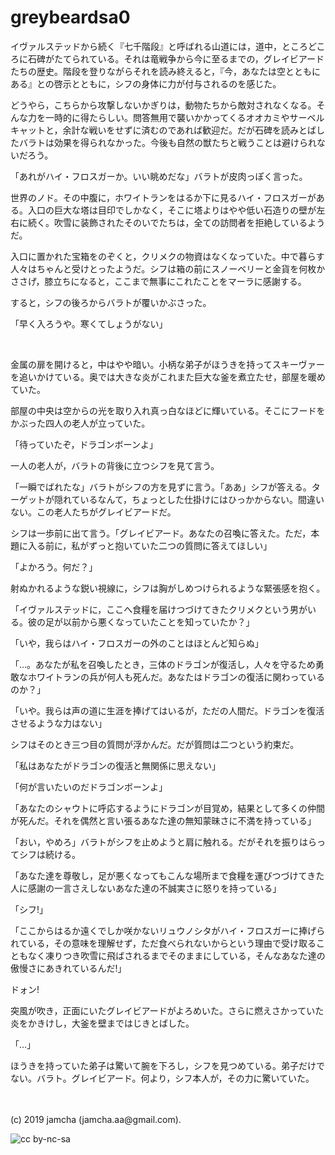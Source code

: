 

# greybeardsa0

イヴァルステッドから続く『七千階段』と呼ばれる山道には，道中，ところどころに石碑がたてられている。それは竜戦争から今に至るまでの，グレイビアードたちの歴史。階段を登りながらそれを読み終えると，『今，あなたは空とともにある』との啓示とともに，シフの身体に力が付与されるのを感じた。

どうやら，こちらから攻撃しないかぎりは，動物たちから敵対されなくなる。そんな力を一時的に得たらしい。問答無用で襲いかかってくるオオカミやサーベルキャットと，余計な戦いをせずに済むのであれば歓迎だ。だが石碑を読みとばしたバラトは効果を得られなかった。今後も自然の獣たちと戦うことは避けられないだろう。

「あれがハイ・フロスガーか。いい眺めだな」バラトが皮肉っぽく言った。

世界のノド。その中腹に，ホワイトランをはるか下に見るハイ・フロスガーがある。入口の巨大な塔は目印でしかなく，そこに塔よりはやや低い石造りの壁が左右に続く。吹雪に装飾されたそのいでたちは，全ての訪問者を拒絶しているようだ。

入口に置かれた宝箱をのぞくと，クリメクの物資はなくなっていた。中で暮らす人々はちゃんと受けとったようだ。シフは箱の前にスノーベリーと金貨を何枚かささげ，膝立ちになると，ここまで無事にこれたことをマーラに感謝する。

すると，シフの後ろからバラトが覆いかぶさった。

「早く入ろうや。寒くてしょうがない」

<br>

金属の扉を開けると，中はやや暗い。小柄な弟子がほうきを持ってスキーヴァーを追いかけている。奥では大きな炎がこれまた巨大な釜を煮立たせ，部屋を暖めていた。

部屋の中央は空からの光を取り入れ真っ白なほどに輝いている。そこにフードをかぶった四人の老人が立っていた。

「待っていたぞ，ドラゴンボーンよ」

一人の老人が，バラトの背後に立つシフを見て言う。

「一瞬でばれたな」バラトがシフの方を見ずに言う。「ああ」シフが答える。ターゲットが隠れているなんて，ちょっとした仕掛けにはひっかからない。間違いない。この老人たちがグレイビアードだ。

シフは一歩前に出て言う。「グレイビアード。あなたの召喚に答えた。ただ，本題に入る前に，私がずっと抱いていた二つの質問に答えてほしい」

「よかろう。何だ？」

射ぬかれるような鋭い視線に，シフは胸がしめつけられるような緊張感を抱く。

「イヴァルステッドに，ここへ食糧を届けつづけてきたクリメクという男がいる。彼の足が以前から悪くなっていたことを知っていたか？」

「いや，我らはハイ・フロスガーの外のことはほとんど知らぬ」

「…。あなたが私を召喚したとき，三体のドラゴンが復活し，人々を守るため勇敢なホワイトランの兵が何人も死んだ。あなたはドラゴンの復活に関わっているのか？」

「いや。我らは声の道に生涯を捧げてはいるが，ただの人間だ。ドラゴンを復活させるような力はない」

シフはそのとき三つ目の質問が浮かんだ。だが質問は二つという約束だ。

「私はあなたがドラゴンの復活と無関係に思えない」

「何が言いたいのだドラゴンボーンよ」

「あなたのシャウトに呼応するようにドラゴンが目覚め，結果として多くの仲間が死んだ。それを偶然と言い張るあなた達の無知蒙昧さに不満を持っている」

「おい，やめろ」バラトがシフを止めようと肩に触れる。だがそれを振りはらってシフは続ける。

「あなた達を尊敬し，足が悪くなってもこんな場所まで食糧を運びつづけてきた人に感謝の一言さえしないあなた達の不誠実さに怒りを持っている」

「シフ!」

「ここからはるか遠くでしか咲かないリュウノシタがハイ・フロスガーに捧げられている，その意味を理解せず，ただ食べられないからという理由で受け取ることもなく凍りつき吹雪に飛ばされるまでそのままにしている，そんなあなた達の傲慢さにあきれているんだ!」

ドォン!

突風が吹き，正面にいたグレイビアードがよろめいた。さらに燃えさかっていた炎をかきけし，大釜を壁まではじきとばした。

「…」

ほうきを持っていた弟子は驚いて腕を下ろし，シフを見つめている。弟子だけでない。バラト。グレイビアード。何より，シフ本人が，その力に驚いていた。

<br>
<br>
(c) 2019 jamcha (jamcha.aa@gmail.com).

![cc by-nc-sa](https://i.creativecommons.org/l/by-nc-sa/4.0/88x31.png)

